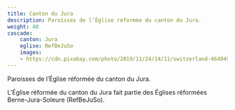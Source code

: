 ```yaml
---
title: Canton du Jura
description: Paroisses de l’Église réformée du canton du Jura.
weight: 40
cascade:
    canton: Jura
    eglise: RefBeJuSo
    images:
    - https://cdn.pixabay.com/photo/2019/11/24/14/11/switzerland-4649490_960_720.jpg
---
```


Paroisses de l’Église réformée du canton du Jura.

L’Église réformée du canton du Jura fait partie des Églises réformées Berne-Jura-Soleure (RefBeJuSo).